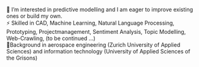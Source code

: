 👀 I’m interested in predictive modelling and I am eager to improve existing ones or build my own. \
⚡ Skilled in CAD, Machine Learning, Natural Language Processing, Prototyping, Projectmanagement, Sentiment Analysis, Topic Modelling, Web-Crawling, (to be continued ...) \
🌱Background in aerospace engineering (Zurich University of Applied Sciences) and information technology (University of Applied Sciences of the Grisons)

